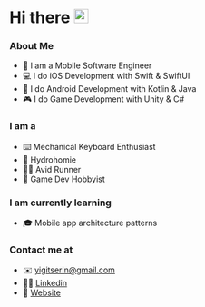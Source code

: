 # Hi there <a href="https://yigitserin.com/"><img src="https://media.giphy.com/media/hvRJCLFzcasrR4ia7z/giphy.gif" width="25px"></a>

### About Me

- 📱 I am a Mobile Software Engineer
- 💻 I do iOS Development with Swift & SwiftUI
- 🤖 I do Android Development with Kotlin & Java
- 🎮 I do Game Development with Unity & C#

### I am a

- ⌨️ Mechanical Keyboard Enthusiast
- 🚰 Hydrohomie
- 🏃‍♂ Avid Runner
- 👾 Game Dev Hobbyist

### I am currently learning

- 🎓 Mobile app architecture patterns

### Contact me at

- ✉️ yigitserin@gmail.com
- 👨‍💼 <a href="https://www.linkedin.com/in/yigitserin/">Linkedin<a/>
- 🍺 <a href="https://yigitserin.com/">Website<a/>
